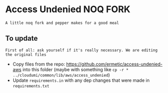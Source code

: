 # Access Undenied NOQ FORK

`A little noq fork and pepper makes for a good meal`

## To update

`First of all: ask yourself if it's really necessary. We are editing the original files`

- Copy files from the repo: https://github.com/ermetic/access-undenied-aws into this folder (maybe with something like `cp -r * ../cloudumi/common/lib/aws/access_undenied`)
- Update `requirements.in` with any dep changes that were made in `requirements.txt`
